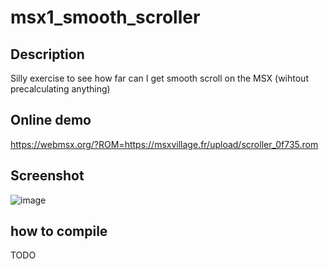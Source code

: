 # msx1_smooth_scroller

## Description

Silly exercise to see how far can I get smooth scroll on the MSX (wihtout precalculating anything)

## Online demo

https://webmsx.org/?ROM=https://msxvillage.fr/upload/scroller_0f735.rom

## Screenshot

![image](https://user-images.githubusercontent.com/5200915/161431555-a4cd9210-c74f-4599-8297-bfc9144fef51.png)

## how to compile

TODO
